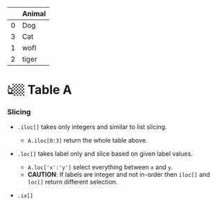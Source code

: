 |   | Animal |
|---|--------|
| 0 | Dog    |
| 3 | Cat    |
| 1 | wofl   |
| 2 | tiger  |
# 👆🏼 Table A


### Slicing
- `.iloc[]` takes only integers and similar to list slicing. 
  - `A.iloc[0:3]` return the whole table above. 


- `.loc[]` takes label only and slice based on given label values.
  - `A.loc['x':'y']` select everything between `x` and `y`. 
  - **CAUTION**: If labels are integer and not in-order then `iloc[]` and `loc[]` return different selection. 
- `.ix[]` 
